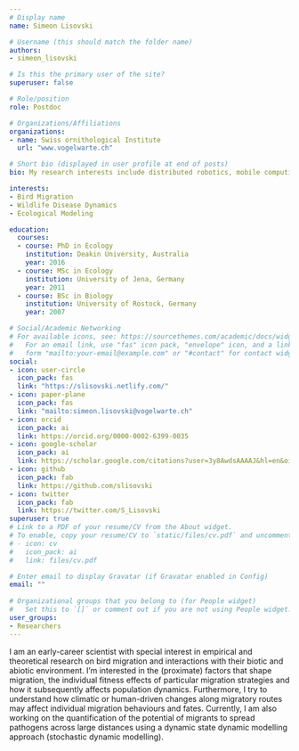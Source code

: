 ```yaml
---
# Display name
name: Simeon Lisovski

# Username (this should match the folder name)
authors:
- simeon_lisovski

# Is this the primary user of the site?
superuser: false

# Role/position
role: Postdoc

# Organizations/Affiliations
organizations:
- name: Swiss ornithological Institute
  url: "www.vogelwarte.ch"

# Short bio (displayed in user profile at end of posts)
bio: My research interests include distributed robotics, mobile computing and programmable matter.

interests:
- Bird Migration
- Wildlife Disease Dynamics
- Ecological Modeling

education:
  courses:
  - course: PhD in Ecology
    institution: Deakin University, Australia
    year: 2016
  - course: MSc in Ecology
    institution: University of Jena, Germany
    year: 2011
  - course: BSc in Biology
    institution: University of Rostock, Germany
    year: 2007

# Social/Academic Networking
# For available icons, see: https://sourcethemes.com/academic/docs/widgets/#icons
#   For an email link, use "fas" icon pack, "envelope" icon, and a link in the
#   form "mailto:your-email@example.com" or "#contact" for contact widget.
social:
- icon: user-circle
  icon_pack: fas
  link: "https://slisovski.netlify.com/"
- icon: paper-plane
  icon_pack: fas
  link: "mailto:simeon.lisovski@vogelwarte.ch"
- icon: orcid
  icon_pack: ai
  link: https://orcid.org/0000-0002-6399-0035
- icon: google-scholar
  icon_pack: ai
  link: https://scholar.google.com/citations?user=3y8AwdsAAAAJ&hl=en&oi=ao
- icon: github
  icon_pack: fab
  link: https://github.com/slisovski
- icon: twitter
  icon_pack: fab
  link: https://twitter.com/S_Lisovski
superuser: true
# Link to a PDF of your resume/CV from the About widget.
# To enable, copy your resume/CV to `static/files/cv.pdf` and uncomment the lines below.  
# - icon: cv
#   icon_pack: ai
#   link: files/cv.pdf

# Enter email to display Gravatar (if Gravatar enabled in Config)
email: ""
  
# Organizational groups that you belong to (for People widget)
#   Set this to `[]` or comment out if you are not using People widget.  
user_groups:
- Researchers
---
```


I am an early-career scientist with special interest in empirical and theoretical research on bird migration and interactions with their biotic and abiotic environment. I’m interested in the (proximate) factors that shape migration, the individual fitness effects of particular migration strategies and how it subsequently affects population dynamics. Furthermore, I try to understand how climatic or human-driven changes along migratory routes may affect individual migration behaviours and fates. Currently, I am also working on the quantification of the potential of migrants to spread pathogens across large distances using a dynamic state dynamic modelling approach (stochastic dynamic modelling).
